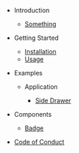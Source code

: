 * Introduction

  * [Something](components/something.md)

* Getting Started

  * [Installation](getting-started/installation.md)
  * [Usage](getting-started/usage.md)

* Examples

  * Application

    * [Side Drawer](examples/application-layout/side-drawer.md)

* Components

  * [Badge](components/badge.md)

* [Code of Conduct](CODE_OF_CONDUCT.md)
